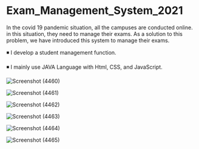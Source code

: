 # Exam_Management_System_2021

In the covid 19 pandemic situation, all the campuses are conducted online. in this situation, they need to manage their exams. As a solution to this problem, we have introduced this system to manage their exams.

◾  I develop a student management function.

◾  I mainly use JAVA Language with Html, CSS, and JavaScript.


![Screenshot (4460)](https://user-images.githubusercontent.com/95535148/147682998-4bc9101f-9faf-4cd7-81a3-62f27d0f1cf6.png)


![Screenshot (4461)](https://user-images.githubusercontent.com/95535148/147683005-bac74108-505a-48bb-8b82-725e9dda79fb.png)


![Screenshot (4462)](https://user-images.githubusercontent.com/95535148/147683008-264b6943-80db-4b63-9a0f-93262c937c08.png)


![Screenshot (4463)](https://user-images.githubusercontent.com/95535148/147683013-741bbcd0-2a31-4c4a-b7f3-0644bbcb0637.png)


![Screenshot (4464)](https://user-images.githubusercontent.com/95535148/147683024-94c0a060-79f3-4cbc-b991-3c42a10cb71c.png)


![Screenshot (4465)](https://user-images.githubusercontent.com/95535148/147683026-b91628e9-15b0-4c62-8ac5-9efb1c072d00.png)
